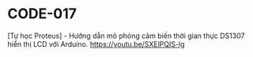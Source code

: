 # CODE-017
[Tự học Proteus] - Hướng dẫn mô phỏng cảm biến thời gian thực DS1307 hiển thị LCD với Arduino.
https://youtu.be/SXElPQIS-lg
